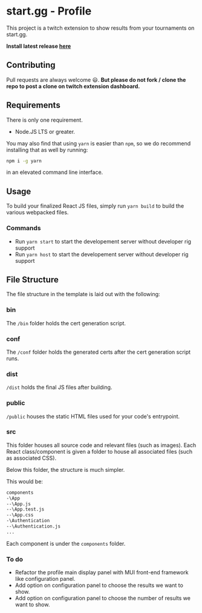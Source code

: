 # start.gg - Profile

This project is a twitch extension to show results from your tournaments on start.gg.

**Install latest release [here](https://dashboard.twitch.tv/extensions/ksjaek493w0o9wdyfg7ud45pve0ec4-0.0.2)**

## Contributing

Pull requests are always welcome 😃.
**But please do not fork / clone the repo to post a clone on twitch extension dashboard.**

## Requirements

There is only one requirement.

* Node.JS LTS or greater.

You may also find that using `yarn` is easier than `npm`, so we do recommend installing that as well by running:

```bash
npm i -g yarn
```

in an elevated command line interface.

## Usage

To build your finalized React JS files, simply run `yarn build` to build the various webpacked files.

### Commands

* Run `yarn start` to start the developement server without developer rig support
* Run `yarn host` to start the developement server without developer rig support

## File Structure

The file structure in the template is laid out with the following:

### bin

The `/bin` folder holds the cert generation script.

### conf

The `/conf` folder holds the generated certs after the cert generation script runs.

### dist

`/dist` holds the final JS files after building.

### public

`/public` houses the static HTML files used for your code's entrypoint.

### src

This folder houses all source code and relevant files (such as images). Each React class/component is given a folder to house all associated files (such as associated CSS).

Below this folder, the structure is much simpler.

This would be:

```bash
components
-\App
--\App.js
--\App.test.js
--\App.css
-\Authentication
--\Authentication.js
...
```

Each component is under the `components` folder.

### To do

* Refactor the profile main display panel with MUI front-end framework like configuration panel.
* Add option on configuration panel to choose the results we want to show.
* Add option on configuration panel to choose the number of results we want to show.
